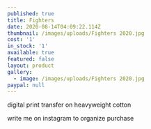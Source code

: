 ```yaml
---
published: true
title: Fighters
date: 2020-08-14T04:09:22.114Z
thumbnail: /images/uploads/Fighters 2020.jpg
cost: '1'
in_stock: '1'
available: true
featured: false
layout: product
gallery:
  - image: /images/uploads/Fighters 2020.jpg
paypal: null
---
```

digital print transfer on heavyweight cotton

write me on instagram to organize purchase
